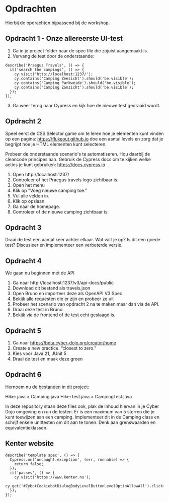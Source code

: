 # Opdrachten

Hierbij de opdrachten bijpassend bij de workshop.

## Opdracht 1 - Onze allereerste UI-test

1. Ga in je project folder naar de spec file die zojuist aangemaakt is.
2. Vervang de test door de onderstaande:

```
describe('Praegus Travels', () => {
  it('search the campings', () => {
    cy.visit('http://localhost:1237/');
    cy.contains('Camping Zeezicht').should('be.visible');
    cy.contains('Camping Parkweide').should('be.visible');
    cy.contains('Camping Zonzicht').should('be.visible');
  });
});
```

3. Ga weer terug naar Cypress en kijk hoe de nieuwe test gedraaid wordt.

## Opdracht 2

Speel eerst de CSS Selector game om te leren hoe je elementen kunt vinden op een pagina: https://flukeout.github.io doe een aantal levels en zorg dat je begrijpt hoe je HTML elementen kunt selecteren.

Probeer de onderstaande scenario's te automatiseren. Hou daarbij de cleancode principes aan. Gebruik de Cypress docs om te kijken welke acties je kunt gebruiken: https://docs.cypress.io

1. Open http://localhost:1237/
2. Controleer of het Praegus travels logo zichtbaar is.
3. Open het menu
4. Klik op "Voeg nieuwe camping toe."
5. Vul alle velden in.
6. Klik op opslaan.
7. Ga naar de homepage.
8. Controleer of de nieuwe camping zichtbaar is.

## Opdracht 3

Draai de test een aantal keer achter elkaar. Wat valt je op? Is dit een goede test? Discusieer en implementeer een verbeterde versie.

## Opdracht 4

We gaan nu beginnen met de API

1. Ga naar http://localhost:1237/v3/api-docs/public
2. Download dit bestand als travels.json
3. Open Bruno en importeer deze als OpenAPI V3 Spec
4. Bekijk alle requesten die er zijn en probeer ze uit
5. Probeer het scenario van opdracht 2 na te maken maar dan via de API.
6. Draai deze test in Bruno.
7. Bekijk via de frontend of de test echt geslaagd is.

## Opdracht 5

1. Ga naar https://beta.cyber-dojo.org/creator/home
2. Create a new practice. “closest to zero.”
3. Kies voor Java 21, JUnit 5
4. Draai de test en maak deze groen

## Opdracht 6

Hernoem nu de bestanden in dit project:

Hiker.java > Camping.java
HikerTest.java > CampingTest.java

In deze repository staan deze files ook, plak de inhoud hiervan in je Cyber Dojo omgeving en run de testen.
Er is een maximum van 5 sterren die je kunt toewijzen aan een camping. Implementeer dit in de Camping class en schrijf enkele unittesten om dit aan te tonen. Denk aan grenswaarden en equivalentieklassen.

## Kenter website


```
describe('template spec', () => {
  Cypress.on('uncaught:exception', (err, runnable) => {
    return false;
  });
  it('passes', () => {
    cy.visit('https://www.kenter.nu');
    cy.get('#CybotCookiebotDialogBodyLevelButtonLevelOptinAllowAll').click();
  });
});
```



